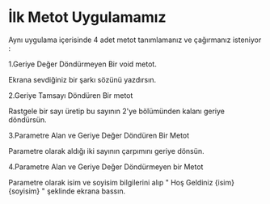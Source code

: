 # İlk Metot Uygulamamız

Aynı uygulama içerisinde 4 adet metot tanımlamanız ve çağırmanız isteniyor :

1.Geriye Değer Döndürmeyen Bir void metot.

Ekrana sevdiğiniz bir şarkı sözünü yazdırsın. 

2.Geriye Tamsayı Döndüren Bir metot

Rastgele bir sayı üretip bu sayının 2'ye bölümünden kalanı geriye döndürsün.

3.Parametre Alan ve Geriye Değer Döndüren Bir Metot

Parametre olarak aldığı iki sayının çarpımını geriye dönsün.

4.Parametre Alan ve Geriye Değer Döndürmeyen bir Metot

Parametre olarak isim ve soyisim bilgilerini alıp " Hoş Geldiniz {isim} {soyisim} " şeklinde ekrana bassın.
